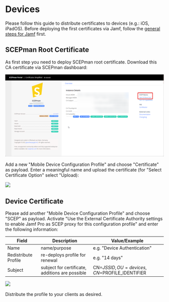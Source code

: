 # Devices

Please follow this guide to distribute certificates to devices (e.g.: iOS, iPadOS). Before deploying the first certificates via Jamf, follow the [general steps for Jamf](general.md) first.

## SCEPman Root Certificate

As first step you need to deploy SCEPman root certificate. Download this CA certificate via SCEPman dashboard:

![](<../../.gitbook/assets/SCEPmanHomePage (1) (1) (1) (1) (1) (1) (1) (1) (1) (1) (1) (1) (1) (1) (1) (1) (2) (5).png>)

Add a new "Mobile Device Configuration Profile" and choose "Certificate" as payload. Enter a meaningful name and upload the certificate (for "Select Certificate Option" select "Upload):

![](<../../.gitbook/assets/image (25).png>)

## Device Certificate

Please add another "Mobile Device Configuration Profile" and choose "SCEP" as payload. Activate "Use the External Certificate Authority settings to enable Jamf Pro as SCEP proxy for this configuration profile" and enter the following information:

| Field                | Description                                     | Value/Example                                |
| -------------------- | ----------------------------------------------- | -------------------------------------------- |
| Name                 | name/purpose                                    | e.g. "Device Authentication"                 |
| Redistribute Profile | re-deploys profile for renewal                  | e.g. "14 days"                               |
| Subject              | subject for certificate, additions are possible | CN=$JSSID,OU=devices,CN=$PROFILE\_IDENTIFIER |

![](<../../.gitbook/assets/image (28).png>)

Distribute the profile to your clients as desired.

